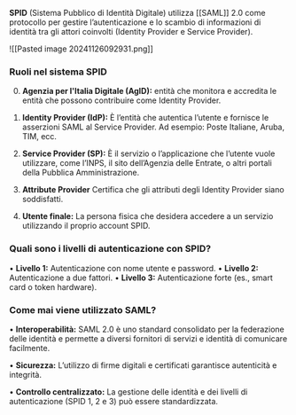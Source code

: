 **SPID** (Sistema Pubblico di Identità Digitale) utilizza [[SAML]] 2.0 come protocollo per gestire l’autenticazione e lo scambio di informazioni di identità tra gli attori coinvolti (Identity Provider e Service Provider).

![[Pasted image 20241126092931.png]]

### Ruoli nel sistema SPID

0. **Agenzia per l'Italia Digitale (AgID):** 
   entità che monitora e accredita le entità che possono contribuire come Identity Provider. 

1. **Identity Provider (IdP):**
   È l’entità che autentica l’utente e fornisce le asserzioni SAML al Service Provider.
   Ad esempio: Poste Italiane, Aruba, TIM, ecc.

2. **Service Provider (SP):**
   È il servizio o l’applicazione che l’utente vuole utilizzare, come l’INPS, il sito dell’Agenzia delle Entrate, o altri portali della Pubblica Amministrazione.

3. **Attribute Provider**
   Certifica che gli attributi degli Identity Provider siano soddisfatti.

4. **Utente finale:**
   La persona fisica che desidera accedere a un servizio utilizzando il proprio account SPID.

### Quali sono i livelli di autenticazione con SPID?
• **Livello 1:** Autenticazione con nome utente e password.
• **Livello 2:** Autenticazione a due fattori.
• **Livello 3:** Autenticazione forte (es., smart card o token hardware).

### Come mai viene utilizzato SAML?

• **Interoperabilità:** SAML 2.0 è uno standard consolidato per la federazione delle identità e permette a diversi fornitori di servizi e identità di comunicare facilmente.

• **Sicurezza:** L’utilizzo di firme digitali e certificati garantisce autenticità e integrità.

• **Controllo centralizzato:** La gestione delle identità e dei livelli di autenticazione (SPID 1, 2 e 3) può essere standardizzata.